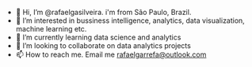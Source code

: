- 👋 Hi, I’m @rafaelgasilveira. i'm from São Paulo, Brazil.
- 👀 I’m interested in bussiness intelligence, analytics, data visualization, machine learning etc.
- 🌱 I’m currently learning data science and analytics
- 💞️ I’m looking to collaborate on data analytics projects
- 📫 How to reach me. Email me rafaelgarrefa@outlook.com  

<!---
rafaelgasilveira/rafaelgasilveira is a ✨ special ✨ repository because its `README.md` (this file) appears on your GitHub profile.
You can click the Preview link to take a look at your changes.
--->
